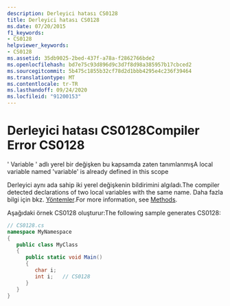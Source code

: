 ```yaml
---
description: Derleyici hatası CS0128
title: Derleyici hatası CS0128
ms.date: 07/20/2015
f1_keywords:
- CS0128
helpviewer_keywords:
- CS0128
ms.assetid: 35db9025-2bed-437f-a78a-f2862766bde2
ms.openlocfilehash: bd7e75c93d896d9c3d7f8d98a385957b17cbced2
ms.sourcegitcommit: 5b475c1855b32cf78d2d1bbb4295e4c236f39464
ms.translationtype: MT
ms.contentlocale: tr-TR
ms.lasthandoff: 09/24/2020
ms.locfileid: "91200153"
---
```

# <a name="compiler-error-cs0128"></a><span data-ttu-id="f340e-103">Derleyici hatası CS0128</span><span class="sxs-lookup"><span data-stu-id="f340e-103">Compiler Error CS0128</span></span>

<span data-ttu-id="f340e-104">' Variable ' adlı yerel bir değişken bu kapsamda zaten tanımlanmış</span><span class="sxs-lookup"><span data-stu-id="f340e-104">A local variable named 'variable' is already defined in this scope</span></span>  
  
 <span data-ttu-id="f340e-105">Derleyici aynı ada sahip iki yerel değişkenin bildirimini algıladı.</span><span class="sxs-lookup"><span data-stu-id="f340e-105">The compiler detected declarations of two local variables with the same name.</span></span> <span data-ttu-id="f340e-106">Daha fazla bilgi için bkz. [Yöntemler](../programming-guide/classes-and-structs/methods.md).</span><span class="sxs-lookup"><span data-stu-id="f340e-106">For more information, see [Methods](../programming-guide/classes-and-structs/methods.md).</span></span>  
  
 <span data-ttu-id="f340e-107">Aşağıdaki örnek CS0128 oluşturur:</span><span class="sxs-lookup"><span data-stu-id="f340e-107">The following sample generates CS0128:</span></span>  
  
```csharp  
// CS0128.cs  
namespace MyNamespace  
{  
   public class MyClass  
   {  
      public static void Main()  
      {  
         char i;  
         int i;   // CS0128  
      }  
   }  
}  
```
